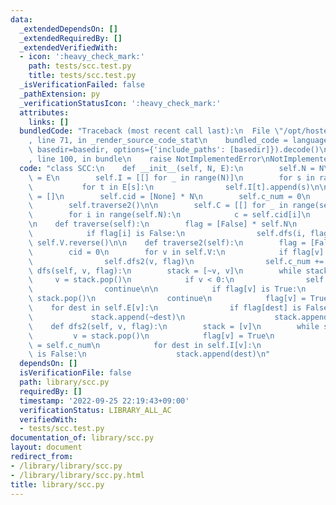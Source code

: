 ```yaml
---
data:
  _extendedDependsOn: []
  _extendedRequiredBy: []
  _extendedVerifiedWith:
  - icon: ':heavy_check_mark:'
    path: tests/scc.test.py
    title: tests/scc.test.py
  _isVerificationFailed: false
  _pathExtension: py
  _verificationStatusIcon: ':heavy_check_mark:'
  attributes:
    links: []
  bundledCode: "Traceback (most recent call last):\n  File \"/opt/hostedtoolcache/PyPy/3.7.13/x64/site-packages/onlinejudge_verify/documentation/build.py\"\
    , line 71, in _render_source_code_stat\n    bundled_code = language.bundle(stat.path,\
    \ basedir=basedir, options={'include_paths': [basedir]}).decode()\n  File \"/opt/hostedtoolcache/PyPy/3.7.13/x64/site-packages/onlinejudge_verify/languages/python.py\"\
    , line 100, in bundle\n    raise NotImplementedError\nNotImplementedError\n"
  code: "class SCC:\n    def __init__(self, N, E):\n        self.N = N\n        self.E\
    \ = E\n        self.I = [[] for _ in range(N)]\n        for s in range(N):\n \
    \           for t in E[s]:\n                self.I[t].append(s)\n\n        self.V\
    \ = []\n        self.cid = [None] * N\n        self.c_num = 0\n        self.traverse()\n\
    \        self.traverse2()\n\n        self.C = [[] for _ in range(self.c_num)]\n\
    \        for i in range(self.N):\n            c = self.cid[i]\n            self.C[c].append(i)\n\
    \n    def traverse(self):\n        flag = [False] * self.N\n        for i in range(self.N):\n\
    \            if flag[i] is False:\n                self.dfs(i, flag)\n       \
    \ self.V.reverse()\n\n    def traverse2(self):\n        flag = [False] * self.N\n\
    \        cid = 0\n        for v in self.V:\n            if flag[v] is False:\n\
    \                self.dfs2(v, flag)\n                self.c_num += 1\n\n    def\
    \ dfs(self, v, flag):\n        stack = [~v, v]\n        while stack:\n       \
    \     v = stack.pop()\n            if v < 0:\n                self.V.append(~v)\n\
    \                continue\n\n            if flag[v] is True:\n               \
    \ stack.pop()\n                continue\n            flag[v] = True\n        \
    \    for dest in self.E[v]:\n                if flag[dest] is False:\n       \
    \             stack.append(~dest)\n                    stack.append(dest)\n\n\
    \    def dfs2(self, v, flag):\n        stack = [v]\n        while stack:\n   \
    \         v = stack.pop()\n            flag[v] = True\n            self.cid[v]\
    \ = self.c_num\n            for dest in self.I[v]:\n                if flag[dest]\
    \ is False:\n                    stack.append(dest)\n"
  dependsOn: []
  isVerificationFile: false
  path: library/scc.py
  requiredBy: []
  timestamp: '2022-09-25 22:19:43+09:00'
  verificationStatus: LIBRARY_ALL_AC
  verifiedWith:
  - tests/scc.test.py
documentation_of: library/scc.py
layout: document
redirect_from:
- /library/library/scc.py
- /library/library/scc.py.html
title: library/scc.py
---
```

